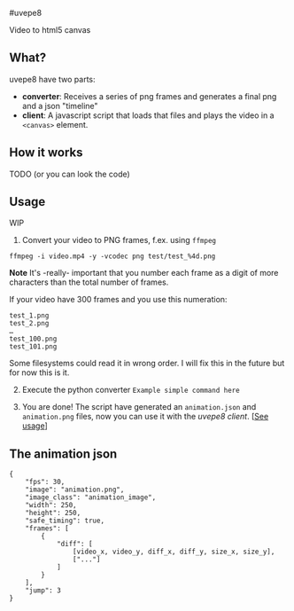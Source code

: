 #uvepe8

Video to html5 canvas

## What?

uvepe8 have two parts:

- **converter**: Receives a series of png frames and generates a final png and a json "timeline"
- **client**: A javascript script that loads that files and plays the video in a  `<canvas>` element.

## How it works

TODO (or you can look the code)

## Usage 
WIP

1) Convert your video to PNG frames, f.ex. using `ffmpeg`

```
ffmpeg -i video.mp4 -y -vcodec png test/test_%4d.png
```
**Note** It's -really- important that you number each frame as a digit of more characters than the total number of frames.

If your video have 300 frames and you use this numeration:

```
test_1.png
test_2.png
…
test_100.png
test_101.png
```
Some filesystems could read it in wrong order. I will fix this in the future but for now this is it.

2) Execute the python converter
`Example simple command here`

3) You are done!
The script have generated an `animation.json` and `animation.png` files, now you can use it with the *uvepe8 client*. [[See usage](#)]

## The animation json
```
{
    "fps": 30,
    "image": "animation.png",
    "image_class": "animation_image",
    "width": 250,
    "height": 250,
    "safe_timing": true,
    "frames": [
        {
            "diff": [
                [video_x, video_y, diff_x, diff_y, size_x, size_y],
                ["..."]
            ]
        }
    ],
    "jump": 3
}
```